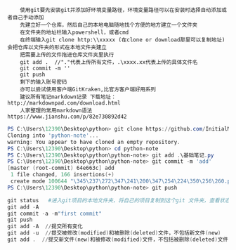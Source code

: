 		使用git要先安装git并添加好环境变量路径，环境变量路径可以在安装时选择自动添加或者自己手动添加
		先建立好一个仓库，然后自己的本地电脑随地找个方便的地方建立一个文件夹
		在文件夹的地址栏输入powershell，或者cmd
		在终端输入git clone http:\\xxxxx (在clone or download那里可以复制地址)会把仓库以文件夹的形式在本地文件夹建立
		把需要上传的文件拖进仓库文件夹里执行
		git add .  //"."代表上传所有文件，.\xxxx.xx代表上传的具体文件名
		git commit -m ''
		git push
		剩下的输入账号密码
		亦可以尝试使用客户端GitKraken,比官方客户端好用系列
		建议所有笔记markdown记录 下载地址：http://markdownpad.com/download.html
		人家整理的常用markdown语法        https://www.jianshu.com/p/82e730892d42

```powershell
PS C:\Users\12390\Desktop\python> git clone https://github.com/InitialMe/python-note.git
Cloning into 'python-note'...
warning: You appear to have cloned an empty repository.
PS C:\Users\12390\Desktop\python> cd python-note
PS C:\Users\12390\Desktop\python\python-note> git add .\基础笔记.py
PS C:\Users\12390\Desktop\python\python-note> git commit -m 'add'
[master (root-commit) 64e663c] add
 1 file changed, 166 insertions(+)
 create mode 100644 "\345\237\272\347\241\200\347\254\224\350\256\260.py"
PS C:\Users\12390\Desktop\python\python-note> git push
```
```powershell
git status   #进入git项目的本地文件夹，将自己的项目复制到这个git 文件夹，查看状态，提交所有的新文件
git add -A  
git commit -a -m"first commit"
git push 
git add -A  //提交所有变化  
git add -u  //提交被修改(modified)和被删除(deleted)文件，不包括新文件(new)  
git add .  //提交新文件(new)和被修改(modified)文件，不包括被删除(deleted)文件
```
